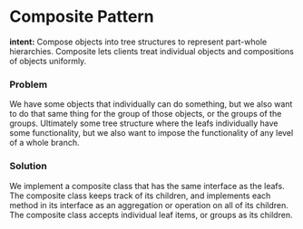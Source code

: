 # Composite Pattern

**intent:** Compose objects into tree structures to represent part-whole hierarchies. Composite lets clients treat individual objects and compositions of objects uniformly. 

### Problem
We have some objects that individually can do something, but we also want to do that same thing for the group of those objects, or the groups of the groups. Ultimately some tree structure where the leafs individually have some functionality, but we also want to impose the functionality of any level of a whole branch.

### Solution
We implement a composite class that has the same interface as the leafs. The composite class keeps track of its children, and implements each method in its interface as an aggregation or operation on all of its children. The composite class accepts individual leaf items, or groups as its children. 